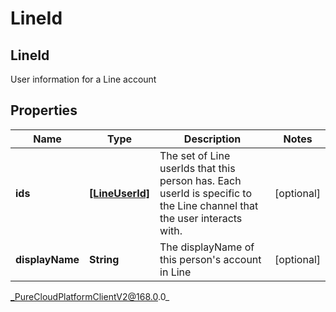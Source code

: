 # LineId

## LineId
User information for a Line account

## Properties

|Name | Type | Description | Notes|
|------------ | ------------- | ------------- | -------------|
| **ids** | [**[LineUserId]**](LineUserId) | The set of Line userIds that this person has. Each userId is specific to the Line channel that the user interacts with. | [optional] |
| **displayName** | **String** | The displayName of this person&#39;s account in Line | [optional] |



_PureCloudPlatformClientV2@168.0.0_
